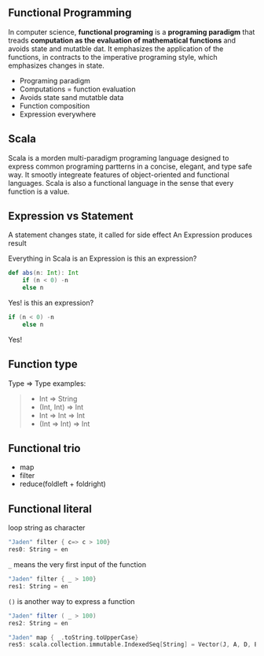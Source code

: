 ## Functional Programming
In computer science, **functional programing** is a **programing paradigm** that treads **computation as the evaluation of mathematical functions** and avoids state and mutatble dat.
It emphasizes the application of the functions, in contracts to the imperative programing style, which emphasizes changes in state.
- Programing paradigm
- Computations = function evaluation
- Avoids state sand mutatble data
- Function composition
- Expression everywhere

## Scala
Scala is a morden multi-paradigm programing language designed to express common programing partterns in a concise, elegant, and type safe way. It smootly integreate features of object-oriented and functional languages.
Scala is also a functional language in the sense that every function is a value.

## Expression vs Statement
A statement changes state, it called for side effect
An Expression produces result

Everything in Scala is an Expression
is this an expression?
```scala
def abs(n: Int): Int
    if (n < 0) -n
    else n
```
Yes!
is this an expression?
```scala
if (n < 0) -n
    else n
```
Yes!

## Function type
Type => Type
examples:
> * Int => String
> * (Int, Int) => Int
> * Int => Int => Int
> * (Int => Int) => Int

## Functional trio
 * map
 * filter
 * reduce(foldleft + foldright)

## Functional literal
loop string as character
```scala
"Jaden" filter { c=> c > 100}
res0: String = en
```

`_` means the very first input of the function
```scala
"Jaden" filter { _ > 100}
res1: String = en
```

`()` is another way to express a function
```scala
"Jaden" filter ( _ > 100)
res2: String = en
```

```scala
"Jaden" map { _.toString.toUpperCase}
res5: scala.collection.immutable.IndexedSeq[String] = Vector(J, A, D, E, N)
```